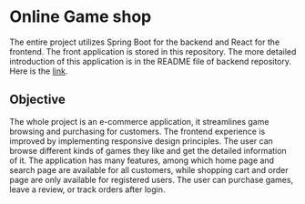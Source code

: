 # Online Game shop

The entire project utilizes Spring Boot for the backend and React for the frontend. The front application is stored in this repository. The more detailed introduction of this application is in the README file of backend repository. Here is the [link](https://github.com/betterrt/game-shop-backend).

## Objective

The whole project is an e-commerce application, it streamlines game browsing and purchasing for customers. The frontend experience is improved by implementing responsive design principles. The user can browse different kinds of games they like and get the detailed information of it. The application has many features, among which home page and search page are available for all customers, while shopping cart and order page are only available for registered users. The user can purchase games, leave a review, or track orders after login.
  
